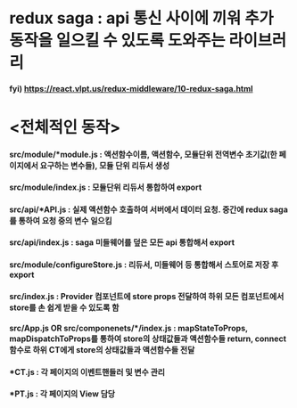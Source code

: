 # redux saga : api 통신 사이에 끼워 추가 동작을 일으킬 수 있도록 도와주는 라이브러리

#### fyi) https://react.vlpt.us/redux-middleware/10-redux-saga.html

# <전체적인 동작>

#### src/module/\*module.js : 액션함수이름, 액션함수, 모듈단위 전역변수 초기값(한 페이지에서 요구하는 변수들), 모듈 단위 리듀서 생성

#### src/module/index.js : 모듈단위 리듀서 통합하여 export

#### src/api/\*API.js : 실제 액션함수 호출하여 서버에서 데이터 요청. 중간에 redux saga를 통하여 요청 중의 변수 일으킴

#### src/api/index.js : saga 미들웨어를 덮은 모든 api 통합해서 export

#### src/module/configureStore.js : 리듀서, 미들웨어 등 통합해서 스토어로 저장 후 export

#### src/index.js : Provider 컴포넌트에 store props 전달하여 하위 모든 컴포넌트에서 store를 손 쉽게 받을 수 있도록 함

#### src/App.js OR src/componenets/\*/index.js : mapStateToProps, mapDispatchToProps를 통하여 store의 상태값들과 액션함수들 return, connect 함수로 하위 CT에게 store의 상태값들과 액션함수들 전달

#### \*CT.js : 각 페이지의 이벤트핸들러 및 변수 관리

#### \*PT.js : 각 페이지의 View 담당

